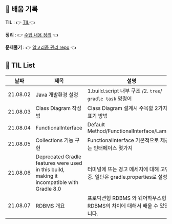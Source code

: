 ## 📌 배움 기록

**TIL** :  👉 [TIL](https://wooden-plate-047.notion.site/0571b55895e8478bb70791bdfaebc5f7?v=c7c00a9effb84e05a64da7b5ba59d9af)👈

**정리** : 👉 [수업 내용 정리](https://wooden-plate-047.notion.site/DevCourse-5c6e4f76a8ab404fa7b0d6092a0adfb4) 👈

**문제풀기** : 👉 [알고리즘 관리 repo](https://github.com/minhee0327/Algorithm) 👈



## 🚀 TIL List

| 날짜     | 제목                                                         | 설명                                                         | 링크                                                         |
| -------- | ------------------------------------------------------------ | ------------------------------------------------------------ | ------------------------------------------------------------ |
| 21.08.02 | Java 개발환경 설정                                           | 1.build.script 내부 구조 /2. `tree`/ `gradle task` 명령어    | [TIL01](https://wooden-plate-047.notion.site/TIL01-8b55d883d1274642862ce5531372ae02) |
| 21.08.03 | Class Diagram 작성법                                         | Class Diagram 설계시 주목할 2가지와 표기 방법                | [TIL02](https://wooden-plate-047.notion.site/TIL02-6bc3c637cb1c4746a4d63af03ce8b491) |
| 21.08.04 | FunctionalInterface                                          | Default Method/FunctionalInterface/Lambda                    | [TIL03](https://wooden-plate-047.notion.site/TIL03-7a88ae799d684554bf2edd5f50f59b30) |
| 21.08.05 | Collections 기능 구현                                        | FunctionalInterface 기본적으로 제공되는 인터페이스 몇가지    | [TIL04](https://wooden-plate-047.notion.site/TIL04-1bd833ebba85402bb0da6245d8781799) |
| 21.08.06 | Deprecated Gradle features were used in this build, making it incompatible with Gradle 8.0 | 터미널에 뜨는 경고 메세지에 대해 고민중. 일단은 gradle.properties로 설정함. | [TIL05](https://wooden-plate-047.notion.site/TIL05-b430e860ef4241c985c239e3f25bcfe0) |
| 21.08.07 | RDBMS 개요                                                   | 프로덕션형 RDBMS 와 웨어하우스형 RDBMS의 차이에 대해서 배울 수 있었습니다. | [TIL05](https://wooden-plate-047.notion.site/TIL06-d801c3d0e4064eb8b994883295da0071) |



